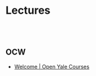 Lectures
==========


 <br/><br/>


## OCW
- [Welcome | Open Yale Courses](https://oyc.yale.edu/)
   